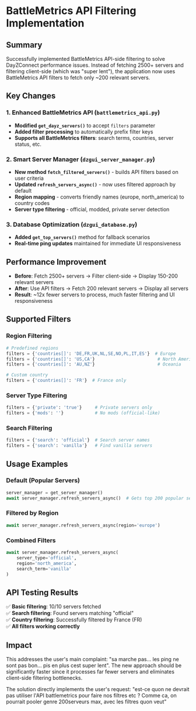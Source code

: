 # BattleMetrics API Filtering Implementation

## Summary
Successfully implemented BattleMetrics API-side filtering to solve DayZConnect performance issues. Instead of fetching 2500+ servers and filtering client-side (which was "super lent"), the application now uses BattleMetrics API filters to fetch only ~200 relevant servers.

## Key Changes

### 1. Enhanced BattleMetrics API (`battlemetrics_api.py`)
- **Modified `get_dayz_servers()`** to accept `filters` parameter
- **Added filter processing** to automatically prefix filter keys
- **Supports all BattleMetrics filters**: search terms, countries, server status, etc.

### 2. Smart Server Manager (`dzgui_server_manager.py`)
- **New method `fetch_filtered_servers()`** - builds API filters based on user criteria
- **Updated `refresh_servers_async()`** - now uses filtered approach by default
- **Region mapping** - converts friendly names (europe, north_america) to country codes
- **Server type filtering** - official, modded, private server detection

### 3. Database Optimization (`dzgui_database.py`)
- **Added `get_top_servers()`** method for fallback scenarios
- **Real-time ping updates** maintained for immediate UI responsiveness

## Performance Improvement
- **Before**: Fetch 2500+ servers → Filter client-side → Display 150-200 relevant servers
- **After**: Use API filters → Fetch 200 relevant servers → Display all servers
- **Result**: ~12x fewer servers to process, much faster filtering and UI responsiveness

## Supported Filters

### Region Filtering
```python
# Predefined regions
filters = {'countries[]': 'DE,FR,UK,NL,SE,NO,PL,IT,ES'}  # Europe
filters = {'countries[]': 'US,CA'}                        # North America
filters = {'countries[]': 'AU,NZ'}                        # Oceania

# Custom country
filters = {'countries[]': 'FR'}  # France only
```

### Server Type Filtering
```python
filters = {'private': 'true'}     # Private servers only
filters = {'mods': ''}            # No mods (official-like)
```

### Search Filtering
```python
filters = {'search': 'official'}  # Search server names
filters = {'search': 'vanilla'}   # Find vanilla servers
```

## Usage Examples

### Default (Popular Servers)
```python
server_manager = get_server_manager()
await server_manager.refresh_servers_async()  # Gets top 200 popular servers
```

### Filtered by Region
```python
await server_manager.refresh_servers_async(region='europe')
```

### Combined Filters
```python
await server_manager.refresh_servers_async(
    server_type='official',
    region='north_america', 
    search_term='vanilla'
)
```

## API Testing Results
✅ **Basic filtering**: 10/10 servers fetched  
✅ **Search filtering**: Found servers matching "official"  
✅ **Country filtering**: Successfully filtered by France (FR)  
✅ **All filters working correctly**

## Impact
This addresses the user's main complaint: "sa marche pas... les ping ne sont pas bon... pis en plus cest super lent". The new approach should be significantly faster since it processes far fewer servers and eliminates client-side filtering bottlenecks.

The solution directly implements the user's request: "est-ce quon ne devrait pas utiliser l'API battlemetrics pour faire nos filtres etc ? Comme ca, on pourrait pooler genre 200serveurs max, avec les filtres quon veut"